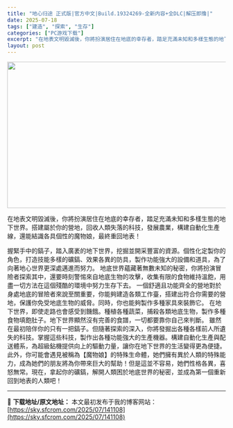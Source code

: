 ```yaml
---
title: "地心归途 正式版|官方中文|Build.19324269-全新内容+全DLC|解压即撸|"
date: 2025-07-18
tags: ["建造", "探索", "生存"]
categories: ["PC游戏下载"]
excerpt: "在地表文明毀滅後，你將扮演居住在地底的幸存者，踏足充滿未知和多樣生態的地下世界。搭建屬於你的營地，回收人類失落的科技，發展農業，構建自動化生產線，還能結識各具個性的魔物娘，最終重回地表！ 握緊手中的鎬子，踏入廣袤的地下世界，挖掘並開采豐富的資源。個性化定製你的角色，打造技能多樣的礦鎬、效果各異的防具&hellip;"
layout: post
---
```


<img class="aligncenter size-full wp-image-141109" src="https://sky.sfcrom.com/wp-content/uploads/2025/07/2025071814530042.webp" alt="" width="600" height="338" />

在地表文明毀滅後，你將扮演居住在地底的幸存者，踏足充滿未知和多樣生態的地下世界。搭建屬於你的營地，回收人類失落的科技，發展農業，構建自動化生產線，還能結識各具個性的魔物娘，最終重回地表！

握緊手中的鎬子，踏入廣袤的地下世界，挖掘並開采豐富的資源。個性化定製你的角色，打造技能多樣的礦鎬、效果各異的防具，製作功能強大的設備和道具，為了向著地心世界更深處邁進而努力。
地底世界蘊藏著無數未知的秘密，你將扮演冒險者探索其中，還要時刻警惕來自地底生物的攻擊，收集有限的食物維持溫飽，用盡一切方法在這個殘酷的環境中努力生存下去。
一個舒適且功能齊全的營地對於身處地底的冒險者來說至關重要，你能夠建造各類工作臺，搭建出符合你需要的營地，保護你免受地底生物的威脅。同時，你也能夠製作多種家具來裝飾它。
在地下世界，即使走路也會感受到饑餓。種植各種蔬菜，捕殺各類地底生物，製作多種食物填飽肚子。地下世界顯然沒有完善的食譜，一切都要靠你自己來判斷。
雖然在最初陪伴你的只有一把鎬子。但隨著探索的深入，你將發掘出各種各樣前人所遺失的科技。掌握這些科技，製作出各種功能強大的生產機器。構建自動化生產與配送體系，為超級鉆機提供向上的驅動力量，讓你在地下世界的生活變得更為便捷。
此外，你可能會遇見被稱為【魔物娘】的特殊生命體，她們擁有異於人類的特殊能力，成為她們的朋友將為你帶來巨大的幫助！但是這並不容易，她們性格各異，喜怒無常。現在，拿起你的礦鎬，解開人類困於地底世界的秘密，並成為第一個重新回到地表的人類吧！

---
📖 **下载地址/原文地址：** 本文最初发布于我的博客网站：[https://sky.sfcrom.com/2025/07/141108](https://sky.sfcrom.com/2025/07/141108)
